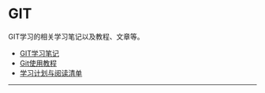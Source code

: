 # **GIT**

GIT学习的相关学习笔记以及教程、文章等。

* [GIT学习笔记](GIT学习笔记.md)
* [Git使用教程](Git使用教程.docx)
* [学习计划与阅读清单](学习计划与阅读清单.md)

***